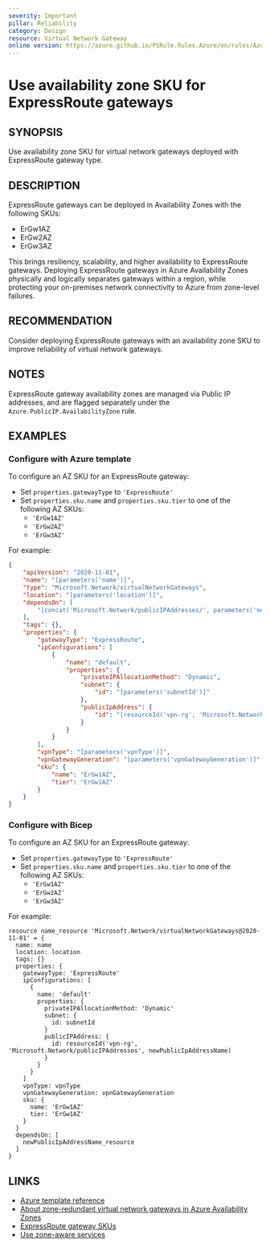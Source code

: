 ```yaml
---
severity: Important
pillar: Reliability
category: Design
resource: Virtual Network Gateway
online version: https://azure.github.io/PSRule.Rules.Azure/en/rules/Azure.VNG.ERAvailabilityZoneSKU/
---
```


# Use availability zone SKU for ExpressRoute gateways

## SYNOPSIS

Use availability zone SKU for virtual network gateways deployed with ExpressRoute gateway type.

## DESCRIPTION

ExpressRoute gateways can be deployed in Availability Zones with the following SKUs:

- ErGw1AZ
- ErGw2AZ
- ErGw3AZ

This brings resiliency, scalability, and higher availability to ExpressRoute gateways.
Deploying ExpressRoute gateways in Azure Availability Zones physically and logically separates gateways within a region, while protecting your on-premises network connectivity to Azure from zone-level failures.

## RECOMMENDATION

Consider deploying ExpressRoute gateways with an availability zone SKU to improve reliability of virtual network gateways.

## NOTES

ExpressRoute gateway availability zones are managed via Public IP addresses, and are flagged separately under the `Azure.PublicIP.AvailabilityZone` rule.

## EXAMPLES

### Configure with Azure template

To configure an AZ SKU for an ExpressRoute gateway:

- Set `properties.gatewayType` to `'ExpressRoute'`
- Set `properties.sku.name` and `properties.sku.tier` to one of the following AZ SKUs:
  - `'ErGw1AZ'`
  - `'ErGw2AZ'`
  - `'ErGw3AZ'`

For example:

```json
{
    "apiVersion": "2020-11-01",
    "name": "[parameters('name')]",
    "type": "Microsoft.Network/virtualNetworkGateways",
    "location": "[parameters('location')]",
    "dependsOn": [
        "[concat('Microsoft.Network/publicIPAddresses/', parameters('newPublicIpAddressName'))]"
    ],
    "tags": {},
    "properties": {
        "gatewayType": "ExpressRoute",
        "ipConfigurations": [
            {
                "name": "default",
                "properties": {
                    "privateIPAllocationMethod": "Dynamic",
                    "subnet": {
                        "id": "[parameters('subnetId')]"
                    },
                    "publicIpAddress": {
                        "id": "[resourceId('vpn-rg', 'Microsoft.Network/publicIPAddresses', parameters('newPublicIpAddressName'))]"
                    }
                }
            }
        ],
        "vpnType": "[parameters('vpnType')]",
        "vpnGatewayGeneration": "[parameters('vpnGatewayGeneration')]",
        "sku": {
            "name": "ErGw1AZ",
            "tier": "ErGw1AZ"
        }
    }
}
```

### Configure with Bicep

To configure an AZ SKU for an ExpressRoute gateway:

- Set `properties.gatewayType` to `'ExpressRoute'`
- Set `properties.sku.name` and `properties.sku.tier` to one of the following AZ SKUs:
  - `'ErGw1AZ'`
  - `'ErGw2AZ'`
  - `'ErGw3AZ'`

For example:

```bicep
resource name_resource 'Microsoft.Network/virtualNetworkGateways@2020-11-01' = {
  name: name
  location: location
  tags: {}
  properties: {
    gatewayType: 'ExpressRoute'
    ipConfigurations: [
      {
        name: 'default'
        properties: {
          privateIPAllocationMethod: 'Dynamic'
          subnet: {
            id: subnetId
          }
          publicIPAddress: {
            id: resourceId('vpn-rg', 'Microsoft.Network/publicIPAddresses', newPublicIpAddressName)
          }
        }
      }
    ]
    vpnType: vpnType
    vpnGatewayGeneration: vpnGatewayGeneration
    sku: {
      name: 'ErGw1AZ'
      tier: 'ErGw1AZ'
    }
  }
  dependsOn: [
    newPublicIpAddressName_resource
  ]
}
```

## LINKS

- [Azure template reference](https://docs.microsoft.com/azure/templates/microsoft.network/virtualnetworkgateways?tabs=json)
- [About zone-redundant virtual network gateways in Azure Availability Zones](https://docs.microsoft.com/azure/vpn-gateway/about-zone-redundant-vnet-gateways)
- [ExpressRoute gateway SKUs](https://docs.microsoft.com/azure/expressroute/expressroute-about-virtual-network-gateways#gwsku)
- [Use zone-aware services](https://docs.microsoft.com/azure/architecture/framework/resiliency/design-best-practices#use-zone-aware-services)